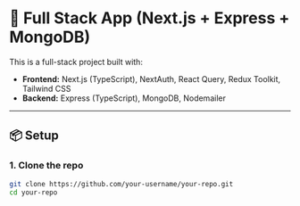 # 🚀 Full Stack App (Next.js + Express + MongoDB)

This is a full-stack project built with:

- **Frontend:** Next.js (TypeScript), NextAuth, React Query, Redux Toolkit, Tailwind CSS
- **Backend:** Express (TypeScript), MongoDB, Nodemailer

---

## 📦 Setup

### 1. Clone the repo

```bash
git clone https://github.com/your-username/your-repo.git
cd your-repo
```
